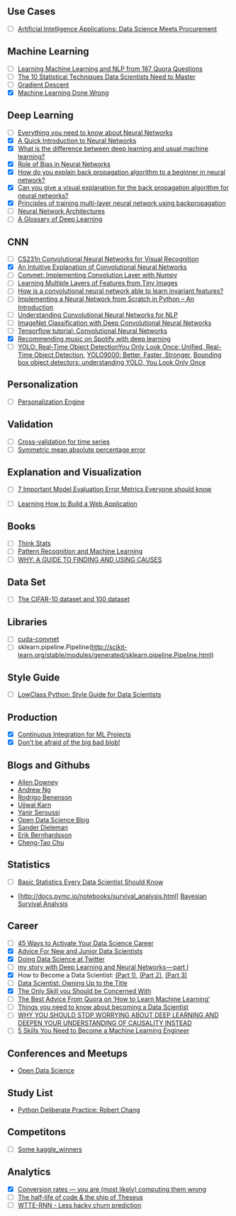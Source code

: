 ## Use Cases
- [ ] [Artificial Intelligence Applications: Data Science Meets Procurement](https://tinyurl.com/y9xxzquk)

## Machine Learning
- [ ] [Learning Machine Learning and NLP from 187 Quora Questions](https://tinyurl.com/yd5dhs3g)
- [ ] [The 10 Statistical Techniques Data Scientists Need to Master](https://towardsdatascience.com/the-10-statistical-techniques-data-scientists-need-to-master-1ef6dbd531f7)
- [ ] [Gradient Descent](https://towardsdatascience.com/gradient-descent-is-a-first-order-iterative-optimization-algorithm-wikipedia-4d2174528bfa)
- [x] [Machine Learning Done Wrong](http://ml.posthaven.com/machine-learning-done-wrong)

## Deep Learning
- [ ] [Everything you need to know about Neural Networks](https://medium.com/@matelabs_ai/everything-you-need-to-know-about-neural-networks-8988c3ee4491)
- [x] [A Quick Introduction to Neural Networks](https://ujjwalkarn.me/2016/08/09/quick-intro-neural-networks/)
- [x] [What is the difference between deep learning and usual machine learning?](https://github.com/rasbt/python-machine-learning-book/blob/master/faq/difference-deep-and-normal-learning.md)
- [x] [Role of Bias in Neural Networks](https://stackoverflow.com/questions/2480650/role-of-bias-in-neural-networks)
- [x] [How do you explain back propagation algorithm to a beginner in neural network?](https://www.quora.com/How-do-you-explain-back-propagation-algorithm-to-a-beginner-in-neural-network/answer/Hemanth-Kumar-Mantri)
- [x] [Can you give a visual explanation for the back propagation algorithm for neural networks?](https://github.com/rasbt/python-machine-learning-book/blob/master/faq/visual-backpropagation.md) 
- [x] [Principles of training multi-layer neural network using backpropagation](http://home.agh.edu.pl/~vlsi/AI/backp_t_en/backprop.html)
- [ ] [Neural Network Architectures](https://towardsdatascience.com/neural-network-architectures-156e5bad51ba)
- [ ] [A Glossary of Deep Learning](https://medium.com/deeper-learning/a-glossary-of-deep-learning-9cb6292e087e)

## CNN
- [ ] [CS231n Convolutional Neural Networks for Visual Recognition](http://cs231n.github.io/)
- [x] [An Intuitive Explanation of Convolutional Neural Networks](https://ujjwalkarn.me/2016/08/11/intuitive-explanation-convnets/)
- [ ] [Convnet: Implementing Convolution Layer with Numpy](https://wiseodd.github.io/techblog/2016/07/16/convnet-conv-layer/)
- [ ] [Learning Multiple Layers of Features from Tiny Images](http://www.cs.toronto.edu/~kriz/learning-features-2009-TR.pdf)
- [ ] [How is a convolutional neural network able to learn invariant features?](https://www.quora.com/How-is-a-convolutional-neural-network-able-to-learn-invariant-features)
- [ ] [Implementing a Neural Network from Scratch in Python – An Introduction](http://www.wildml.com/2015/09/implementing-a-neural-network-from-scratch/)
- [ ] [Understanding Convolutional Neural Networks for NLP](http://www.wildml.com/2015/11/understanding-convolutional-neural-networks-for-nlp/)
- [ ] [ImageNet Classification with Deep Convolutional Neural Networks](http://papers.nips.cc/paper/4824-imagenet-classification-with-deep-convolutional-neural-networks.pdf)
- [ ] [Tensorflow tutorial: Convolutional Neural Networks](https://www.tensorflow.org/tutorials/deep_cnn)
- [x] [Recommending music on Spotify with deep learning](http://benanne.github.io/2014/08/05/spotify-cnns.html#collaborativefiltering)
- [ ] [YOLO: Real-Time Object Detection](https://pjreddie.com/darknet/yolo/)[You Only Look Once: Unified, Real-Time Object Detection](https://arxiv.org/pdf/1506.02640.pdf), [YOLO9000: Better, Faster, Stronger](https://arxiv.org/pdf/1612.08242.pdf), [Bounding box object detectors: understanding YOLO, You Look Only Once](http://christopher5106.github.io/object/detectors/2017/08/10/bounding-box-object-detectors-understanding-yolo.html)
  
## Personalization
- [ ] [Personalization Engine](https://medium.com/@shivama205/personalization-engine-af95c4396e34)
  
## Validation
- [ ] [Cross-validation for time series](https://robjhyndman.com/hyndsight/tscv/)
- [ ] [Symmetric mean absolute percentage error](https://en.wikipedia.org/wiki/Symmetric_mean_absolute_percentage_error)

## Explanation and Visualization
- [ ] [7 Important Model Evaluation Error Metrics Everyone should know](https://www.analyticsvidhya.com/blog/2016/02/7-important-model-evaluation-error-metrics/)
- [ ] [Learning How to Build a Web Application]() 

  
## Books
- [ ] [Think Stats](http://greenteapress.com/thinkstats/html/index.html)
- [ ] [Pattern Recognition and Machine Learning](http://users.isr.ist.utl.pt/~wurmd/Livros/school/Bishop%20-%20Pattern%20Recognition%20And%20Machine%20Learning%20-%20Springer%20%202006.pdf)
- [ ] [WHY: A GUIDE TO FINDING AND USING CAUSES](http://dl.farinsoft.ir/ebooks/Why-Guide-Finding-Using-Causes.pdf)

## Data Set
- [ ] [The CIFAR-10 dataset and 100 dataset](http://www.cs.toronto.edu/~kriz/cifar.html)

## Libraries
- [ ] [cuda-convnet](https://code.google.com/archive/p/cuda-convnet/)
- [ ] sklearn.pipeline.Pipeline(http://scikit-learn.org/stable/modules/generated/sklearn.pipeline.Pipeline.html) 

## Style Guide
- [ ] [LowClass Python: Style Guide for Data Scientists](http://columbia-applied-data-science.github.io/pages/lowclass-python-style-guide.html)

## Production
- [x] [Continuous Integration for ML Projects](https://medium.com/onfido-tech/continuous-integration-for-ml-projects-e11bc1a4d34f)
- [x] [Don’t be afraid of the big bad blob!](https://medium.com/onfido-tech/dont-be-afraid-of-the-big-bad-blob-3da567f7a67b)

## Blogs and Githubs
- [Allen Downey](https://github.com/AllenDowney)
- [Andrew Ng](https://medium.com/@andrewng) 
- [Rodrigo Benenson](http://rodrigob.github.io/)
- [Ujjwal Karn](https://ujjwalkarn.me/)
- [Yanir Seroussi](https://yanirseroussi.com/)
- [Open Data Science Blog](https://opendatascience.com/?__hstc=19222759.82373e832eb9e3e3dd2975de6d59a6bf.1510093375062.1510093375062.1510093375062.1&__hssc=19222759.3.1510093375062&__hsfp=925255337)
- [Sander Dieleman](http://benanne.github.io/)
- [Erik Bernhardsson](https://erikbern.com/)
- [Cheng-Tao Chu](http://ml.posthaven.com/)

## Statistics
- [ ] [Basic Statistics Every Data Scientist Should Know](https://towardsdatascience.com/statistics-review-for-data-scientists-and-management-df8f94760221)
- [http://docs.pymc.io/notebooks/survival_analysis.html] [Bayesian Survival Analysis]()
  
## Career
- [ ] [45 Ways to Activate Your Data Science Career](https://tinyurl.com/yav66hr6)
- [x] [Advice For New and Junior Data Scientists](https://tinyurl.com/yajs6chb)
- [x] [Doing Data Science at Twitter](https://tinyurl.com/nl6jtjs)
- [ ] [my story with Deep Learning and Neural Networks — part I](https://towardsdatascience.com/my-story-with-deep-learning-and-neural-networks-part-i-a751c7d148c)
- [x] How to Become a Data Scientist: [(Part 1)](https://towardsdatascience.com/how-to-become-a-data-scientist-part-1-3-8706a62b809e),
      [(Part 2)](https://medium.com/@Experfy/how-to-become-a-data-scientist-part-2-3-68a2c4125b32), 
      [(Part 3)](https://medium.com/@Experfy/how-to-become-a-data-scientist-part-3-3-3a66738e604a) 
- [ ] [Data Scientist: Owning Up to the Title](https://www.linkedin.com/pulse/20141202183759-103457178-data-scientist-owning-up-to-the-title/?trk=prof-post)
- [x] [The Only Skill you Should be Concerned With](https://www.linkedin.com/pulse/20141113191054-103457178-the-only-skill-you-should-be-concerned-with/?trk=hp-feed-article-title-like)
- [ ] [The Best Advice From Quora on ‘How to Learn Machine Learning’](https://www.kdnuggets.com/2015/10/learning-machine-learning-quora.html)
- [ ] [Things you need to know about becoming a Data Scientist](https://towardsdatascience.com/things-you-need-to-know-about-becoming-a-data-scientist-2467a3f61457)
- [ ] [WHY YOU SHOULD STOP WORRYING ABOUT DEEP LEARNING AND DEEPEN YOUR UNDERSTANDING OF CAUSALITY INSTEAD](https://yanirseroussi.com/2016/02/14/why-you-should-stop-worrying-about-deep-learning-and-deepen-your-understanding-of-causality-instead/)
- [ ] [5 Skills You Need to Become a Machine Learning Engineer](https://blog.udacity.com/2016/04/5-skills-you-need-to-become-a-machine-learning-engineer.html)
 
## Conferences and Meetups
- [Open Data Science](https://odsc.com/)

## Study List
- [Python Deliberate Practice: Robert Chang](https://github.com/robert8138/python-deliberate-practice)

## Competitons
- [ ] [Some kaggle_winners](https://github.com/vi3k6i5/kaggle_winners/blob/master/winning_solutions.md)

## Analytics
- [x] [Conversion rates — you are (most likely) computing them wrong](https://erikbern.com/2017/05/23/conversion-rates-you-are-most-likely-computing-them-wrong.html)
- [ ] [The half-life of code & the ship of Theseus](https://erikbern.com/2016/12/05/the-half-life-of-code.html)
- [ ] [WTTE-RNN - Less hacky churn prediction](https://ragulpr.github.io/2016/12/22/WTTE-RNN-Hackless-churn-modeling/)
